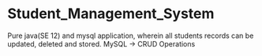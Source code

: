 # Student_Management_System
Pure java(SE 12) and mysql application, wherein all students records can be updated, deleted and stored.
MySQL -> CRUD Operations

